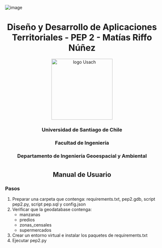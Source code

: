 ![image](https://github.com/user-attachments/assets/4ff72efb-ea9b-45a5-bd43-cd7274127b7e)

<div align="center">
  <h1>Diseño y Desarrollo de Aplicaciones Territoriales - PEP 2 - Matías Riffo Núñez</h1>
</div>

<div align="center">
  <img width="200" src="https://upload.wikimedia.org/wikipedia/commons/d/d9/Usach_P1.png" alt="logo Usach">
</div>

<div align="center">
  <h3>Universidad de Santiago de Chile</h3>
  <h3>Facultad de Ingeniería</h3>
  <h3>Departamento de Ingeniería Geoespacial y Ambiental</h3>
</div>

<h1>
  <h2 align="center">Manual de Usuario</h2>
</h1>


<h3>Pasos</h3>

<ol>
  <li>Preparar una carpeta que contenga: requirements.txt, pep2.gdb, script pep2.py, script pep.sql y config.json</li>
  <li>Verificar que la geodatabase contenga:
      <ul>
        <li>manzanas</li>
        <li>predios</li>
        <li>zonas_censales</li>
        <li>supermercados</li>
      </ul>
  <li>Crear un entorno virtual e instalar los paquetes de requirements.txt</li>
  <li>Ejecutar pep2.py</li>
</ol>




